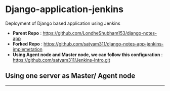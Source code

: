 # Django-application-jenkins
Deployment of Django based application using Jenkins

- **Parent Repo** : https://github.com/LondheShubham153/django-notes-app
- **Forked Repo** : https://github.com/satyam311/django-notes-app-jenkins-implemetation
- **Using Agent node and Master node, we can follow this configuration** : https://github.com/satyam311/Jenkins-Intro.git

## Using one server as Master/ Agent node 
---



